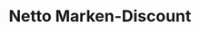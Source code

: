 ---
title: "Netto Marken-Discount"
url: /koeln/netto-marken-discount-dieselstrasse/
shop: Supermarkt
---